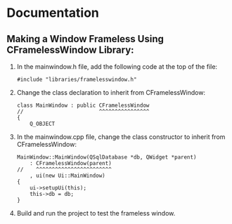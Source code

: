 # Documentation

## Making a Window Frameless Using CFramelessWindow Library:

1. In the mainwindow.h file, add the following code at the top of the file:
    ```
    #include "libraries/framelesswindow.h"
    ```
2. Change the class declaration to inherit from CFramelessWindow:
    ```
    class MainWindow : public CFramelessWindow
    //                        ^^^^^^^^^^^^^^^^
    {
        Q_OBJECT
    ```
3. In the mainwindow.cpp file, change the class constructor to inherit from CFramelessWindow:
    ```
    MainWindow::MainWindow(QSqlDatabase *db, QWidget *parent)
        : CFramelessWindow(parent)
    //    ^^^^^^^^^^^^^^^^^^^^^^^^
        , ui(new Ui::MainWindow)
    {
        ui->setupUi(this);
        this->db = db;
    }
    ```
4. Build and run the project to test the frameless window.
